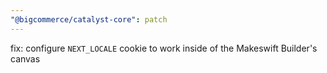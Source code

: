 ```yaml
---
"@bigcommerce/catalyst-core": patch
---
```


fix: configure `NEXT_LOCALE` cookie to work inside of the Makeswift Builder's canvas

